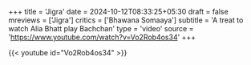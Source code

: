 +++
title = 'Jigra'
date = 2024-10-12T08:33:25+05:30
draft = false
mreviews = ['Jigra']
critics = ['Bhawana Somaaya']
subtitle = 'A treat to watch Alia Bhatt play Bachchan'
type = 'video'
source = 'https://www.youtube.com/watch?v=Vo2Rob4os34'
+++

{{< youtube id="Vo2Rob4os34" >}}
